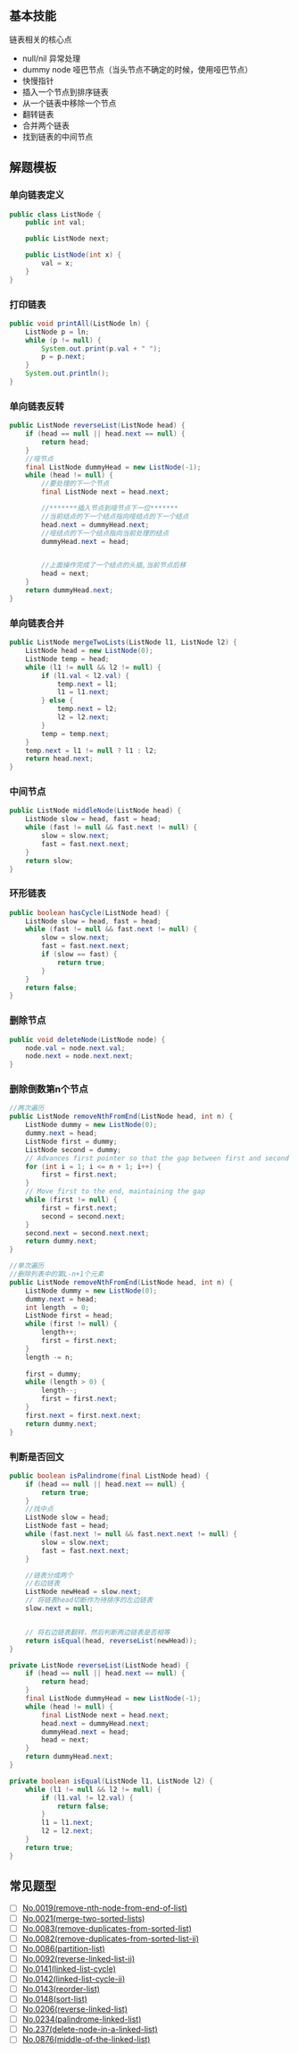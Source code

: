 ## 基本技能

链表相关的核心点

- null/nil 异常处理
- dummy node 哑巴节点（当头节点不确定的时候，使用哑巴节点）
- 快慢指针
- 插入一个节点到排序链表
- 从一个链表中移除一个节点
- 翻转链表
- 合并两个链表
- 找到链表的中间节点

## 解题模板

### 单向链表定义

```java
public class ListNode {
    public int val;

    public ListNode next;

    public ListNode(int x) {
        val = x;
    }
}
```

### 打印链表

```java
public void printAll(ListNode ln) {
    ListNode p = ln;
    while (p != null) {
        System.out.print(p.val + " ");
        p = p.next;
    }
    System.out.println();
}
```

### 单向链表反转

```java
public ListNode reverseList(ListNode head) {
    if (head == null || head.next == null) {
        return head;
    }
    //哑节点
    final ListNode dummyHead = new ListNode(-1);
    while (head != null) {
        //要处理的下一个节点
        final ListNode next = head.next;

        //*******插入节点到哑节点下一位*******
        //当前结点的下一个结点指向哑结点的下一个结点
        head.next = dummyHead.next;
        //哑结点的下一个结点指向当前处理的结点
        dummyHead.next = head;


        //上面操作完成了一个结点的头插,当前节点后移
        head = next;
    }
    return dummyHead.next;
}
```

### 单向链表合并

```java
public ListNode mergeTwoLists(ListNode l1, ListNode l2) {
    ListNode head = new ListNode(0);
    ListNode temp = head;
    while (l1 != null && l2 != null) {
        if (l1.val < l2.val) {
            temp.next = l1;
            l1 = l1.next;
        } else {
            temp.next = l2;
            l2 = l2.next;
        }
        temp = temp.next;
    }
    temp.next = l1 != null ? l1 : l2;
    return head.next;
}
```

### 中间节点

```java
public ListNode middleNode(ListNode head) {
    ListNode slow = head, fast = head;
    while (fast != null && fast.next != null) {
        slow = slow.next;
        fast = fast.next.next;
    }
    return slow;
}
```

### 环形链表

```java
public boolean hasCycle(ListNode head) {
    ListNode slow = head, fast = head;
    while (fast != null && fast.next != null) {
        slow = slow.next;
        fast = fast.next.next;
        if (slow == fast) {
            return true;
        }
    }
    return false;
}
```

### 删除节点

```java
public void deleteNode(ListNode node) {
    node.val = node.next.val;
    node.next = node.next.next;
}
```

### 删除倒数第n个节点

```java
//两次遍历
public ListNode removeNthFromEnd(ListNode head, int n) {
    ListNode dummy = new ListNode(0);
    dummy.next = head;
    ListNode first = dummy;
    ListNode second = dummy;
    // Advances first pointer so that the gap between first and second is n nodes apart
    for (int i = 1; i <= n + 1; i++) {
        first = first.next;
    }
    // Move first to the end, maintaining the gap
    while (first != null) {
        first = first.next;
        second = second.next;
    }
    second.next = second.next.next;
    return dummy.next;
}

//单次遍历
//删除列表中的第L-n+1个元素
public ListNode removeNthFromEnd(ListNode head, int n) {
    ListNode dummy = new ListNode(0);
    dummy.next = head;
    int length  = 0;
    ListNode first = head;
    while (first != null) {
        length++;
        first = first.next;
    }
    length -= n;
    
    first = dummy;
    while (length > 0) {
        length--;
        first = first.next;
    }
    first.next = first.next.next;
    return dummy.next;
}
```

### 判断是否回文

```java
public boolean isPalindrome(final ListNode head) {
    if (head == null || head.next == null) {
        return true;
    }
    //找中点
    ListNode slow = head;
    ListNode fast = head;
    while (fast.next != null && fast.next.next != null) {
        slow = slow.next;
        fast = fast.next.next;
    }

    //链表分成两个
    //右边链表
    ListNode newHead = slow.next;
    // 将链表head切断作为待排序的左边链表
    slow.next = null;


    // 将右边链表翻转，然后判断两边链表是否相等
    return isEqual(head, reverseList(newHead));
}

private ListNode reverseList(ListNode head) {
    if (head == null || head.next == null) {
        return head;
    }
    final ListNode dummyHead = new ListNode(-1);
    while (head != null) {
        final ListNode next = head.next;
        head.next = dummyHead.next;
        dummyHead.next = head;
        head = next;
    }
    return dummyHead.next;
}

private boolean isEqual(ListNode l1, ListNode l2) {
    while (l1 != null && l2 != null) {
        if (l1.val != l2.val) {
            return false;
        }
        l1 = l1.next;
        l2 = l2.next;
    }
    return true;
}
```



## 常见题型

- [ ] [No.0019(remove-nth-node-from-end-of-list)](https://leetcode-cn.com/problems/remove-nth-node-from-end-of-list/)
- [ ] [No.0021(merge-two-sorted-lists)](https://leetcode-cn.com/problems/merge-two-sorted-lists/)
- [ ] [No.0083(remove-duplicates-from-sorted-list)](https://leetcode-cn.com/problems/remove-duplicates-from-sorted-list/)
- [ ] [No.0082(remove-duplicates-from-sorted-list-ii)](https://leetcode-cn.com/problems/remove-duplicates-from-sorted-list-ii/)
- [ ] [No.0086(partition-list)](https://leetcode-cn.com/problems/partition-list/)
- [ ] [No.0092(reverse-linked-list-ii)](https://leetcode-cn.com/problems/reverse-linked-list-ii/)
- [ ] [No.0141(linked-list-cycle)](https://leetcode-cn.com/problems/linked-list-cycle/)
- [ ] [No.0142(linked-list-cycle-ii)](https://leetcode-cn.com/problems/linked-list-cycle-ii/)
- [ ] [No.0143(reorder-list)](https://leetcode-cn.com/problems/reorder-list/)
- [ ] [No.0148(sort-list)](https://leetcode-cn.com/problems/sort-list/)
- [ ] [No.0206(reverse-linked-list)](https://leetcode-cn.com/problems/reverse-linked-list/)
- [ ] [No.0234(palindrome-linked-list)](https://leetcode-cn.com/problems/palindrome-linked-list/)
- [ ] [No.237(delete-node-in-a-linked-list)](https://leetcode-cn.com/problems/delete-node-in-a-linked-list/)
- [ ] [No.0876(middle-of-the-linked-list)](https://leetcode-cn.com/problems/middle-of-the-linked-list/solution/)
